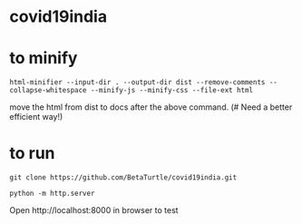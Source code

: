 # covid19india


# to minify
`html-minifier --input-dir . --output-dir dist --remove-comments --collapse-whitespace --minify-js --minify-css --file-ext html`

move the html from dist to docs after the above command. (# Need a better efficient way!)


# to run

`git clone https://github.com/BetaTurtle/covid19india.git`

`python -m http.server`

Open http://localhost:8000 in browser to test